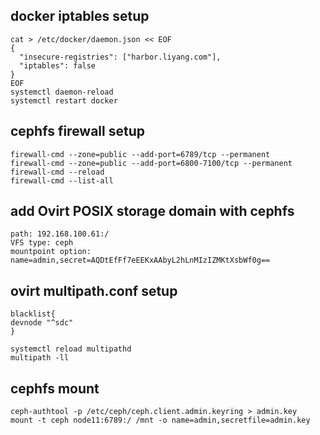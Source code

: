 ## docker iptables setup
```
cat > /etc/docker/daemon.json << EOF
{
  "insecure-registries": ["harbor.liyang.com"],
  "iptables": false
}
EOF
systemctl daemon-reload
systemctl restart docker
```
## cephfs firewall setup
```
firewall-cmd --zone=public --add-port=6789/tcp --permanent
firewall-cmd --zone=public --add-port=6800-7100/tcp --permanent
firewall-cmd --reload
firewall-cmd --list-all
```
## add Ovirt POSIX storage domain with cephfs
```
path: 192.168.100.61:/
VFS type: ceph
mountpoint option: name=admin,secret=AQDtEfFf7eEEKxAAbyL2hLnMIzIZMKtXsbWf0g==
```
## ovirt multipath.conf setup
```
blacklist{
devnode "^sdc"
}

systemctl reload multipathd
multipath -ll
```
## cephfs mount
```
ceph-authtool -p /etc/ceph/ceph.client.admin.keyring > admin.key
mount -t ceph node11:6789:/ /mnt -o name=admin,secretfile=admin.key
```
